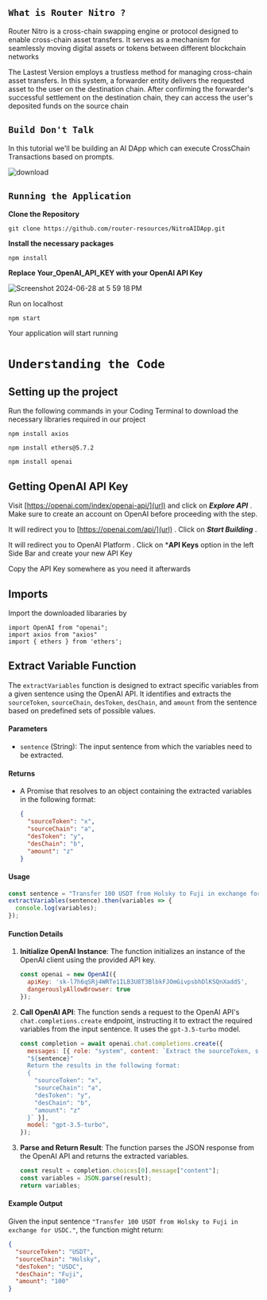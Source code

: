 ## `What is Router Nitro ?`

Router Nitro is a cross-chain swapping engine or protocol designed to enable cross-chain asset transfers. It serves as a mechanism for seamlessly moving digital assets or tokens between different blockchain networks

The Lastest Version employs a trustless method for managing cross-chain asset transfers. In this system, a forwarder entity delivers the requested asset to the user on the destination chain. After confirming the forwarder's successful settlement on the destination chain, they can access the user's deposited funds on the source chain

## `Build Don't Talk`

In this tutorial we'll be building an AI DApp which can execute CrossChain Transactions based on prompts. 

![download](https://github.com/router-resources/NitroAIDApp/assets/124175970/f46ad4ce-af52-4cf5-872e-f4eeb1b1bc9b)



## `Running the Application`

**Clone the Repository**
```
git clone https://github.com/router-resources/NitroAIDApp.git
```

**Install the necessary packages**

```
npm install
```

**Replace Your_OpenAI_API_KEY with your OpenAI API Key**

![Screenshot 2024-06-28 at 5 59 18 PM](https://github.com/router-resources/NitroAIDApp/assets/124175970/2433e270-4217-49fd-a390-7b3f9e20dab3)


Run on localhost

```
npm start
```
Your application will start running

# `Understanding the Code`

## Setting up the project

Run the following commands in your Coding Terminal to download the necessary libraries required in our project

```
npm install axios
```

```
npm install ethers@5.7.2
```

```
npm install openai
```

## Getting OpenAI API Key

Visit [https://openai.com/index/openai-api/](url) and click on ***Explore API*** . Make sure to create an account on OpenAI before proceeding with the step.

It will redirect you to [https://openai.com/api/](url) . Click on ***Start Building*** .

It will redirect you to OpenAI Platform . Click on ***API Keys** option in the left Side Bar and create your new API Key

Copy the API Key somewhere as you need it afterwards

## Imports

Import the downloaded libararies by 

```
import OpenAI from "openai";
import axios from "axios"
import { ethers } from 'ethers';
```

## Extract Variable Function


The `extractVariables` function is designed to extract specific variables from a given sentence using the OpenAI API. It identifies and extracts the `sourceToken`, `sourceChain`, `desToken`, `desChain`, and `amount` from the sentence based on predefined sets of possible values.

#### Parameters

- `sentence` (String): The input sentence from which the variables need to be extracted.

#### Returns

- A Promise that resolves to an object containing the extracted variables in the following format:
  ```json
  {
    "sourceToken": "x",
    "sourceChain": "a",
    "desToken": "y",
    "desChain": "b",
    "amount": "z"
  }
  ```

#### Usage

```javascript
const sentence = "Transfer 100 USDT from Holsky to Fuji in exchange for USDC.";
extractVariables(sentence).then(variables => {
  console.log(variables);
});
```

#### Function Details

1. **Initialize OpenAI Instance**: 
   The function initializes an instance of the OpenAI client using the provided API key.

   ```javascript
   const openai = new OpenAI({
     apiKey: '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',
     dangerouslyAllowBrowser: true 
   });
   ```

2. **Call OpenAI API**:
   The function sends a request to the OpenAI API's `chat.completions.create` endpoint, instructing it to extract the required variables from the input sentence. It uses the `gpt-3.5-turbo` model.

   ```javascript
   const completion = await openai.chat.completions.create({
     messages: [{ role: "system", content: `Extract the sourceToken, sourceChain, desToken, desChain, and amount from the following sentence. Source Chains can be Holsky, Fuji and Amoy. Similarly, Destination Chains can be Holsky, Fuji and Amoy. Source and Destination Tokens can be AFTT, USDT, USDC. 
     "${sentence}"
     Return the results in the following format: 
     {
       "sourceToken": "x",
       "sourceChain": "a",
       "desToken": "y",
       "desChain": "b",
       "amount": "z"
     }` }],
     model: "gpt-3.5-turbo",
   });
   ```

3. **Parse and Return Result**:
   The function parses the JSON response from the OpenAI API and returns the extracted variables.

   ```javascript
   const result = completion.choices[0].message["content"];
   const variables = JSON.parse(result);
   return variables;
   ```

#### Example Output

Given the input sentence `"Transfer 100 USDT from Holsky to Fuji in exchange for USDC."`, the function might return:
```json
{
  "sourceToken": "USDT",
  "sourceChain": "Holsky",
  "desToken": "USDC",
  "desChain": "Fuji",
  "amount": "100"
}
```






